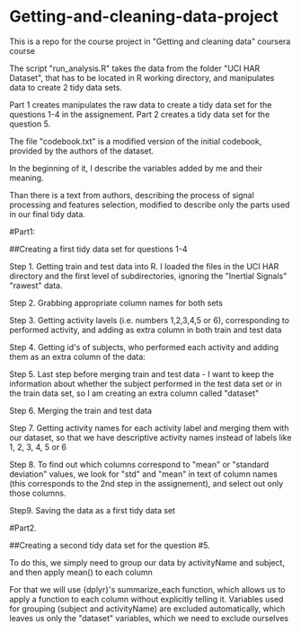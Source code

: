 Getting-and-cleaning-data-project
=================================

This is a repo for the course project in "Getting and cleaning data" coursera course


The script "run_analysis.R" takes the data from the folder "UCI HAR Dataset", that has to be located in R working directory,
and manipulates data to create 2 tidy data sets. 

Part 1 creates manipulates the raw data to create a tidy data set for the questions 1-4 in the assignement.
Part 2 creates a tidy data set for the question 5.

The file "codebook.txt" is a modified version of the initial codebook, provided by the authors of the dataset.

In the beginning of it, I describe the variables added by me and their meaning.

Than there is a text from authors, describing the process of signal processing and features selection, modified to 
describe only the parts used in our final tidy data.

#Part1:

##Creating a first tidy data set for questions 1-4

Step 1. Getting train and test data into R. I loaded the files in the UCI HAR directory and the first level
of subdirectories, ignoring the "Inertial Signals" "rawest" data.

Step 2. Grabbing appropriate column names for both sets

Step 3. Getting activity lavels (i.e. numbers 1,2,3,4,5 or 6), corresponding to performed activity, and adding as extra column in both train and test data

Step 4. Getting id's of subjects, who performed each activity and adding them as an extra 
column of the data:

Step 5.  Last step before merging train and test data - I want to keep the information
about whether the subject performed in the test data set or in the train data
set, so I am creating an extra column called "dataset"

Step 6. Merging the train and test data

Step 7. Getting activity names for each activity label and merging them with our 
dataset, so that we have descriptive activity names instead of labels like
1, 2, 3, 4, 5 or 6

Step 8. To find out which columns correspond to "mean" or "standard deviation" values,
we look for "std" and "mean" in text of column names (this corresponds to the
2nd step in the assignement), and select out only those columns.

Step9. Saving the data as a first tidy data set 

#Part2. 

##Creating a second tidy data set for the question #5.

To do this, we simply need to group our data by activityName and subject, and
then apply mean() to each column

For that we will use {dplyr}'s summarize_each function, which allows us to 
apply a function to each column without explicitly telling it. Variables
used for grouping (subject and activityName) are excluded automatically,
which leaves us only the "dataset" variables, which we need to exclude 
ourselves